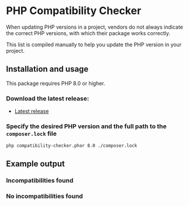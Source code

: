 # PHP Compatibility Checker

When updating PHP versions in a project, vendors do not always indicate the correct PHP versions, with which their package works correctly. 

This list is compiled manually to help you update the PHP version in your project.

## Installation and usage
This package requires PHP 8.0 or higher.

### Download the latest release:
- [Latest release](../../releases/latest)

### Specify the desired PHP version and the full path to the `composer.lock` file
```shell
php compatibility-checker.phar 8.0 ./composer.lock
```

## Example output

### Incompatibilities found

### No incompatibilities found
